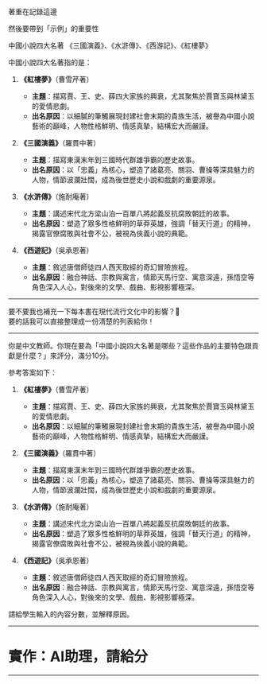 著重在記錄這邊

然後要帶到「示例」的重要性

中國小說四大名著
《三國演義》、《水滸傳》、《西游記》、《紅樓夢》

中國小說四大名著指的是：

1. **《紅樓夢》**（曹雪芹著）  
   - **主題**：描寫賈、王、史、薛四大家族的興衰，尤其聚焦於賈寶玉與林黛玉的愛情悲劇。  
   - **出名原因**：以細膩的筆觸展現封建社會末期的貴族生活，被譽為中國小說藝術的巔峰，人物性格鮮明、情感真摯，結構宏大而嚴謹。

2. **《三國演義》**（羅貫中著）  
   - **主題**：描寫東漢末年到三國時代群雄爭霸的歷史故事。  
   - **出名原因**：以「忠義」為核心，塑造了諸葛亮、關羽、曹操等深具魅力的人物，情節波瀾壯闊，成為後世歷史小說和戲劇的重要源泉。

3. **《水滸傳》**（施耐庵著）  
   - **主題**：講述宋代北方梁山泊一百單八將起義反抗腐敗朝廷的故事。  
   - **出名原因**：塑造了眾多性格鮮明的草莽英雄，強調「替天行道」的精神，揭露官僚腐敗與社會不公，被視為俠義小說的典範。

4. **《西遊記》**（吳承恩著）  
   - **主題**：敘述唐僧師徒四人西天取經的奇幻冒險旅程。  
   - **出名原因**：融合神話、宗教與寓言，情節天馬行空、寓意深遠，孫悟空等角色深入人心，對後來的文學、戲曲、影視影響極深。

---

要不要我也補充一下每本書在現代流行文化中的影響？🌟  
要的話我可以直接整理成一份清楚的列表給你！

----

你是中文教師。你現在要為「中國小說四大名著是哪些？這些作品的主要特色跟貢獻是什麼？」來評分，滿分10分。

參考答案如下：
1. **《紅樓夢》**（曹雪芹著）  
   - **主題**：描寫賈、王、史、薛四大家族的興衰，尤其聚焦於賈寶玉與林黛玉的愛情悲劇。  
   - **出名原因**：以細膩的筆觸展現封建社會末期的貴族生活，被譽為中國小說藝術的巔峰，人物性格鮮明、情感真摯，結構宏大而嚴謹。

2. **《三國演義》**（羅貫中著）  
   - **主題**：描寫東漢末年到三國時代群雄爭霸的歷史故事。  
   - **出名原因**：以「忠義」為核心，塑造了諸葛亮、關羽、曹操等深具魅力的人物，情節波瀾壯闊，成為後世歷史小說和戲劇的重要源泉。

3. **《水滸傳》**（施耐庵著）  
   - **主題**：講述宋代北方梁山泊一百單八將起義反抗腐敗朝廷的故事。  
   - **出名原因**：塑造了眾多性格鮮明的草莽英雄，強調「替天行道」的精神，揭露官僚腐敗與社會不公，被視為俠義小說的典範。

4. **《西遊記》**（吳承恩著）  
   - **主題**：敘述唐僧師徒四人西天取經的奇幻冒險旅程。  
   - **出名原因**：融合神話、宗教與寓言，情節天馬行空、寓意深遠，孫悟空等角色深入人心，對後來的文學、戲曲、影視影響極深。

請給學生輸入的內容分數，並解釋原因。

----

# 實作：AI助理，請給分

----


